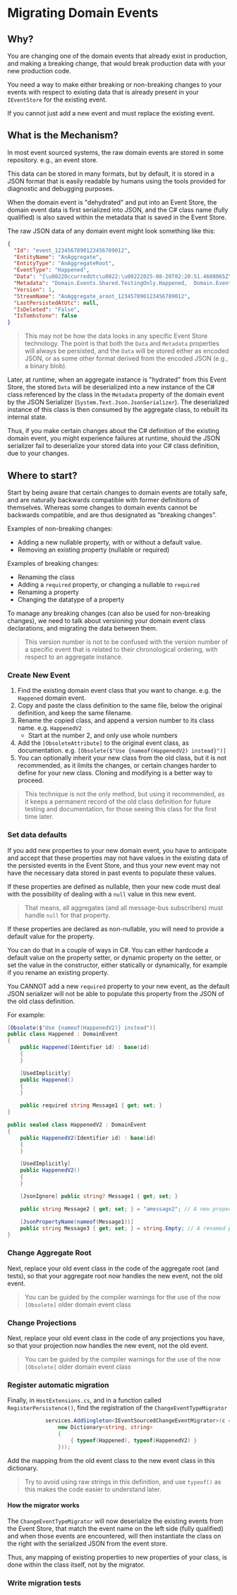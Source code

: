 # Migrating Domain Events

## Why?

You are changing one of the domain events that already exist in production, and making a breaking change, that would break production data with your new production code.

You need a way to make either breaking or non-breaking changes to your events with respect to existing data that is already present in your `IEventStore` for the existing event.

If you cannot just add a new event and must replace the existing event.

## What is the Mechanism?

In most event sourced systems, the raw domain events are stored in some repository. e.g., an event store.

This data can be stored in many formats, but by default, it is stored in a JSON format that is easily readable by humans using the tools provided  for diagnostic and debugging purposes.

When the domain event is "dehydrated" and put into an Event Store, the domain event data is first serialized into JSON, and the C# class name (fully qualified) is also saved within the metadata that is saved in the Event Store.

The raw JSON data of any domain event might look something like this:
```json
{
  "Id": "event_1234567890123456789012",
  "EntityName": "AnAggregate",
  "EntityType": "AnAggregateRoot",
  "EventType": "Happened",
  "Data": "{\u0022OccurredUtc\u0022:\u00222025-08-20T02:20:51.4608065Z\u0022,\u0022RootId\u0022:\u0022aroot_123457890123456789012\u0022,\u0022AProperty\u0022: \u0022avalue\u0022}",
  "Metadata": "Domain.Events.Shared.TestingOnly.Happened,  Domain.Events.Shared, Version=1.0.0.0, Culture=neutral, PublicKeyToken=null",
  "Version": 1,
  "StreamName": "AnAggregate_aroot_123457890123456789012",
  "LastPersistedAtUtc": null,
  "IsDeleted": "False",
  "IsTombstone": false
}
```

> This may not be how the data looks in any specific Event Store technology. The point is that both the `Data` and `Metadata` properties will always be persisted, and the `Data` will be stored either as encoded JSON, or as some other format derived from the encoded JSON (e.g., a binary blob).

Later, at runtime, when an aggregate instance is "hydrated" from this Event Store, the stored `Data` will be deserialized into a new instance of the C# class referenced by the class in the `Metadata` property of the domain event by the JSON Serializer (`System.Text.Json.JsonSerializer`). The deserialized instance of this class is then consumed by the aggregate class, to rebuilt its internal state.

Thus, if you make certain changes about the C# definition of the existing domain event, you might experience failures at runtime, should the JSON serializer fail to deserialize your stored data into your C# class definition, due to your changes.

## Where to start?

Start by being aware that certain changes to domain events are totally safe, and are naturally backwards compatible with former definitions of themselves. Whereas some changes to domain events cannot be backwards compatible, and are thus designated as "breaking changes".

Examples of non-breaking changes:

* Adding a new nullable property, with or without a default value.
* Removing an existing property (nullable or required)

Examples of breaking changes:

* Renaming the class
* Adding a `required` property, or changing a nullable to `required`
* Renaming a property
* Changing the datatype of a property

To manage any breaking changes (can also be used for non-breaking changes), we need to talk about versioning your domain event class declarations, and migrating the data between them.

> This version number is not to be confused with the version number of a specific event that is related to their chronological ordering, with respect to an aggregate instance.

### Create New Event

1. Find the existing domain event class that you want to change. e.g. the `Happened` domain event.
2. Copy and paste the class definition to the same file, below the original definition, and keep the same filename.
3. Rename the copied class, and append a version number to its class name. e.g. `HappenedV2`
   - Start at the number 2, and only use whole numbers
4. Add the `[ObsoleteAttribute]` to the original event class, as documentation. e.g. `[Obsolete($"Use {nameof(HappenedV2) instead}")]`
5. You can optionally inherit your new class from the old class, but it is not recommended, as it limits the changes, or certain changes harder to define for your new class. Cloning and modifying is a better way to proceed.

> This technique is not the only method, but using it recommended, as it keeps a permanent record of the old class definition for future testing and documentation, for those seeing this class for the first time later.

### Set data defaults

If you add new properties to your new domain event, you have to anticipate and accept that these properties may not have values in the existing data of the persisted events in the Event Store, and thus your new event may not have the necessary data stored in past events to populate these values.

If these properties are defined as nullable, then your new code must deal with the possibility of dealing with a `null` value in this new event.

> That means, all aggregates (and all message-bus subscribers) must handle `null` for that property.

If these properties are declared as non-nullable, you will need to provide a default value for the property.

You can do that in a couple of ways in C#. You can either hardcode a default value on the property setter, or dynamic property on the setter, or set the value in the constructor, either statically or dynamically, for example if you rename an existing property.

You CANNOT add a new `required` property to your new event, as the default JSON serializer will not be able to populate this property from the JSON of the old class definition.

For example:

```c#
[Obsolete($"Use {nameof(HappenedV2)} instead")]
public class Happened : DomainEvent
{
    public Happened(Identifier id) : base(id)
    {
    }

    [UsedImplicitly]
    public Happened()
    {
    }

    public required string Message1 { get; set; }
}

public sealed class HappenedV2 : DomainEvent
{
    public HappenedV2(Identifier id) : base(id)
    {
    }

    [UsedImplicitly]
    public HappenedV2()
    {
    }

    [JsonIgnore] public string? Message1 { get; set; }

    public string Message2 { get; set; } = "amessage2"; // A new property with a default value

    [JsonPropertyName(nameof(Message1))]
    public string Message3 { get; set; } = string.Empty; // A renamed property
}
```

### Change Aggregate Root

Next, replace your old event class in the code of the aggregate root (and tests), so that your aggregate root now handles the new event, not the old event.

>  You can be guided by the compiler warnings for the use of the now `[Obsolete]` older domain event class

### Change Projections

Next, replace your old event class in the code of any projections you have, so that your projection now handles the new event, not the old event.

>  You can be guided by the compiler warnings for the use of the now `[Obsolete]` older domain event class

### Register automatic migration

Finally, in `HostExtensions.cs`, and in a function called `RegisterPersistence()`, find the registration of the `ChangeEventTypeMigrator`

```c#
            services.AddSingleton<IEventSourcedChangeEventMigrator>(c => new ChangeEventTypeMigrator(
                new Dictionary<string, string>
                {
                    { typeof(Happened), typeof(HappenedV2) }
                }));
```

Add the mapping from the old event class to the new event class in this dictionary.

> Try to avoid using raw strings in this definition, and use `typeof()` as this makes the code easier to understand later. 

#### How the migrator works

The `ChangeEventTypeMigrator` will now deserialize the existing events from the Event Store, that match the event name on the left side (fully qualified) and when those events are encountered, will then instantiate the class on the right with the serialized JSON from the event store.

Thus, any mapping of existing properties to new properties of your class, is done within the class itself, not by the migrator.

### Write migration tests

